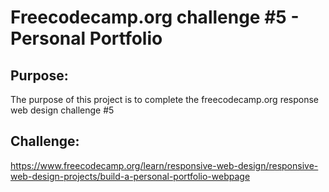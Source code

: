# Freecodecamp.org challenge #5 - Personal Portfolio

## Purpose:

The purpose of this project is to complete the freecodecamp.org response web design challenge #5

## Challenge:

https://www.freecodecamp.org/learn/responsive-web-design/responsive-web-design-projects/build-a-personal-portfolio-webpage